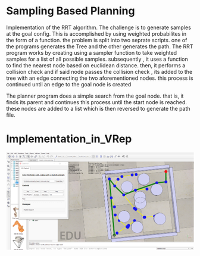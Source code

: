 # Sampling Based Planning
Implementation of the RRT algorithm. The challenge is to generate samples at the goal config. This is accomplished by using weighted probabilites in the form of a 
function. the problem is split into two seprate scripts. one of the programs generates the Tree and the other generates the path. The RRT program works by creating using a sampler function
to take weighted samples for a list of all possible samples. subsequently , it uses a function to find the nearest node based on euclidean distance. then, it performs a collision check 
and if said node passes the collision check , its added to the tree with an edge connecting the two aforementioned nodes. this process is continued until an edge to the goal node is created

The planner program does a simple search from the goal node. that is, it finds its parent and continues this process until the start node is reached. these nodes are added to a list which
is then reversed to generate the path file.

# Implementation_in_VRep
![working planner](https://github.com/Rank-N-Tensor/sampling_based_planning/blob/master/Screenshot%20(26).png)